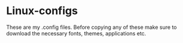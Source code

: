 # Linux-configs
These are my .config files.
Before copying any of these make sure to download the necessary fonts, themes, applications etc.
